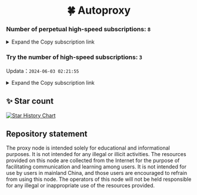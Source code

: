 <h1 align="center">
  <br>🍀 Autoproxy<br>
</h1>

### Number of perpetual high-speed subscriptions: `8`

<details>
  <summary>Expand the Copy subscription link</summary>

  
- [Multiprotocol Base64 encoding](https://raw.githubusercontent.com/v2clash/Autoproxy/main/Long_term_subscription1)
`https://raw.githubusercontent.com/v2clash/Autoproxy/main/Long_term_subscription_num`
`Total number of merge nodes: 1616`

- [Multiprotocol Base64 encoding](https://raw.githubusercontent.com/v2clash/Autoproxy/main/Long_term_subscription1)
`https://raw.githubusercontent.com/v2clash/Autoproxy/main/Long_term_subscription1`
`Total number of merge nodes: 203`

- [Multiprotocol Base64 encoding](https://raw.githubusercontent.com/v2clash/Autoproxy/main/Long_term_subscription2)
`https://raw.githubusercontent.com/v2clash/Autoproxy/main/Long_term_subscription2`
`Total number of merge nodes: 203`

- [Multiprotocol Base64 encoding](https://raw.githubusercontent.com/v2clash/Autoproxy/main/Long_term_subscription3)
`https://raw.githubusercontent.com/v2clash/Autoproxy/main/Long_term_subscription3`
`Total number of merge nodes: 203`

- [Multiprotocol Base64 encoding](https://raw.githubusercontent.com/v2clash/Autoproxy/main/Long_term_subscription4)
`https://raw.githubusercontent.com/v2clash/Autoproxy/main/Long_term_subscription4`
`Total number of merge nodes: 203`

- [Multiprotocol Base64 encoding](https://raw.githubusercontent.com/v2clash/Autoproxy/main/Long_term_subscription5)
`https://raw.githubusercontent.com/v2clash/Autoproxy/main/Long_term_subscription5`
`Total number of merge nodes: 203`

- [Multiprotocol Base64 encoding](https://raw.githubusercontent.com/v2clash/Autoproxy/main/Long_term_subscription6)
`https://raw.githubusercontent.com/v2clash/Autoproxy/main/Long_term_subscription6`
`Total number of merge nodes: 203`

- [Multiprotocol Base64 encoding](https://raw.githubusercontent.com/v2clash/Autoproxy/main/Long_term_subscription7)
`https://raw.githubusercontent.com/v2clash/Autoproxy/main/Long_term_subscription7`
`Total number of merge nodes: 203`

- [Multiprotocol Base64 encoding](https://raw.githubusercontent.com/v2clash/Autoproxy/main/Long_term_subscription8)
`https://raw.githubusercontent.com/v2clash/Autoproxy/main/Long_term_subscription8`
`Total number of merge nodes: 195`

- [Clash subscription](https://raw.githubusercontent.com/v2clash/Autoproxy/main/Long_term_subscription2.yaml)
`https://raw.githubusercontent.com/v2clash/Autoproxy/main/Long_term_subscription1.yaml`


- [Clash subscription](https://raw.githubusercontent.com/v2clash/Autoproxy/main/Long_term_subscription2.yaml)
`https://raw.githubusercontent.com/v2clash/Autoproxy/main/Long_term_subscription2.yaml`


- [Clash subscription](https://raw.githubusercontent.com/v2clash/Autoproxy/main/Long_term_subscription3.yaml)
`https://raw.githubusercontent.com/v2clash/Autoproxy/main/Long_term_subscription3.yaml`
  
</details>

### Try the number of high-speed subscriptions: `3`
Updata：`2024-06-03 02:21:55`


<details>
  <summary>Expand the Copy subscription link</summary>  





















































































































































































































































































































































































































































































































































































































































































































































































































































































































































































































































































































































































































































































































































































































































































































































































































































































































































































































































































































































































































































































































































































































































































































































































































































































































































































































































































































































































































































































































































































































































































































































































































































































































































































































































































































































































































































































































































































































































































































































































































































































































































































































































































































































































































































































































































































































































































































































































































































































































































































































































































































































































































































































































































































































































































































































































































































































































































































































































































































































































































































































































































































































































































































































































































































































































































































































































































































































































































































































































































































































































































































































































































































































































































































































































































































































































































































































































































































































































































































































































































































































































































































































































































































































































































































































































































































































































































































































































































































































































































































































































































































































































































































































































































































































































































































































































































































































































































































































































































































































































































































































































































































































































































































































































































































































































































































































































































































































































































































































































































































































































































































































































































































































































































































































































































































































































































































































































































































































































































































































































































































































































































































































































































































































































































































































































































































































































































































































































































































































































































































































































































































































































































































































































































































































































































































































































































































































































































































































































































































































































































































































































































































































































































































































































































































































































































































































































































































































































































































































































































































































































































































































































































































































































































































































































































































































































































































































































































































































































































































































































































































































































































































































































































































































































































































































































































































































































































































































































































































































































































































































































































































































































































































































































































































































































































































































































































































































































































































































































































































































































































































































































































































































































































































































































































































































































































































































































































































































































































































































































































































































































































































































































































































































































































































































































































































































































































































































































































































































































































































































































































































































































































































































































































































































































































































































































































































































































































































































































































































































































































































































































































































































































































































































































































































































































































































































































































































































































































































































































































































































































































































































































































































































































































































































































































































































































































































































































































































































































































































































































































































































































































































































































































































































































































































































































































































































































































































































































































































































































































































































































































































































































































































































































































































































































































































































































































































































































































































































































































































































































































































































































































































































































































































































































































































































































































































































































































































































































































































































































































































































































































































































































































































































































































































































































































































































































































































































































































































































































































































































































































































































































































































































































































































































































































































































































































































































































































































































































































































































































































































































































































































































































































































































































































































































































































































































































































































































































































































































































































































































































































































































































































































































































































































































































































































































































































































































































































































































































































































































































































































































































































































































































































































































































































































































































































































































































































































































































































































































































































































































































































































































































































































































































































































































































































































































































































































































































































































































































































































































































































































































































































































































































































































































































































































































































































































































































































































































































































































































































































































































































































































































































































































































































































































































































































































































































































































































































































































































































































































































































































































































































































































































































































































































































































































































































































































































































































































































































































































































































































































































































































































































































































































































































































































































































































































































































































































































































































































































































































































































































































































































































































































































































































































































































































































































































































































































































































































































































































































































































































































































































































































































































































































































































































































































































































































































































































































































































































































































































































































































































































































































































































































































































































































































































































































































































































































































































































































































































































































































































































































































>Trial subscription：
`https://tt.vg/Nupiu`



>Trial subscription：
`https://tt.vg/Nupiu`


>Trial subscription：
`https://xn--30rs3bu7r87f.com/api/v1/client/subscribe?token=266d7703ea970e43427df06efb944a6c`

>Trial subscription：
`https://tt.vg/Nupiu`


>Trial subscription：
`https://xn--30rs3bu7r87f.com/api/v1/client/subscribe?token=266d7703ea970e43427df06efb944a6c`


>Trial subscription：
`https://xn--30rs3bu7r87f.com/api/v1/client/subscribe?token=266d7703ea970e43427df06efb944a6c`


>Trial subscription：
`https://fastestcloud.xyz/api/v1/client/subscribe?token=438251d3e61781d70da8d4db8731c6d0`

>Trial subscription：
`https://fastestcloud.xyz/api/v1/client/subscribe?token=438251d3e61781d70da8d4db8731c6d0`

>Trial subscription：
`https://fastestcloud.xyz/api/v1/client/subscribe?token=438251d3e61781d70da8d4db8731c6d0`



</details>

## ✨ Star count

[![Star History Chart](https://api.star-history.com/svg?repos=v2clash/Autoproxy&type=Date)](https://star-history.com/#v2clash/Autoproxy&Date)


## Repository statement
The proxy node is intended solely for educational and informational purposes. It is not intended for any illegal or illicit activities. The resources provided on this node are collected from the Internet for the purpose of facilitating communication and learning among users. It is not intended for use by users in mainland China, and those users are encouraged to refrain from using this node. The operators of this node will not be held responsible for any illegal or inappropriate use of the resources provided.
